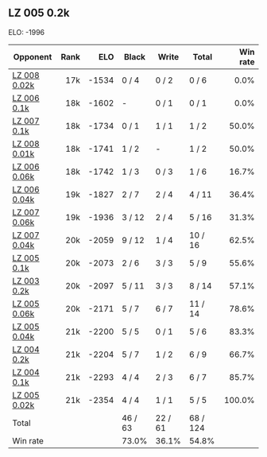 ## LZ 005 0.2k ##

ELO: -1996

Opponent | Rank | ELO | Black | Write | Total | Win rate
---------|-----:|----:|-------|-------|-------|-------:
[LZ 008 0.02k](LZ%20008%200.02k.md) | 17k | -1534 | 0 / 4 | 0 / 2 | 0 / 6 | 0.0%
[LZ 006 0.1k](LZ%20006%200.1k.md) | 18k | -1602 | - | 0 / 1 | 0 / 1 | 0.0%
[LZ 007 0.1k](LZ%20007%200.1k.md) | 18k | -1734 | 0 / 1 | 1 / 1 | 1 / 2 | 50.0%
[LZ 008 0.01k](LZ%20008%200.01k.md) | 18k | -1741 | 1 / 2 | - | 1 / 2 | 50.0%
[LZ 006 0.06k](LZ%20006%200.06k.md) | 18k | -1742 | 1 / 3 | 0 / 3 | 1 / 6 | 16.7%
[LZ 006 0.04k](LZ%20006%200.04k.md) | 19k | -1827 | 2 / 7 | 2 / 4 | 4 / 11 | 36.4%
[LZ 007 0.06k](LZ%20007%200.06k.md) | 19k | -1936 | 3 / 12 | 2 / 4 | 5 / 16 | 31.3%
[LZ 007 0.04k](LZ%20007%200.04k.md) | 20k | -2059 | 9 / 12 | 1 / 4 | 10 / 16 | 62.5%
[LZ 005 0.1k](LZ%20005%200.1k.md) | 20k | -2073 | 2 / 6 | 3 / 3 | 5 / 9 | 55.6%
[LZ 003 0.2k](LZ%20003%200.2k.md) | 20k | -2097 | 5 / 11 | 3 / 3 | 8 / 14 | 57.1%
[LZ 005 0.06k](LZ%20005%200.06k.md) | 20k | -2171 | 5 / 7 | 6 / 7 | 11 / 14 | 78.6%
[LZ 005 0.04k](LZ%20005%200.04k.md) | 21k | -2200 | 5 / 5 | 0 / 1 | 5 / 6 | 83.3%
[LZ 004 0.2k](LZ%20004%200.2k.md) | 21k | -2204 | 5 / 7 | 1 / 2 | 6 / 9 | 66.7%
[LZ 004 0.1k](LZ%20004%200.1k.md) | 21k | -2293 | 4 / 4 | 2 / 3 | 6 / 7 | 85.7%
[LZ 005 0.02k](LZ%20005%200.02k.md) | 21k | -2354 | 4 / 4 | 1 / 1 | 5 / 5 | 100.0%
Total | | | 46 / 63 | 22 / 61 | 68 / 124 | 
Win rate| | | 73.0% | 36.1% | 54.8% | 
